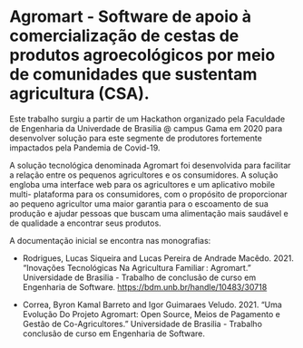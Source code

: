 # Agromart - Software de apoio à comercialização de cestas de produtos agroecológicos por meio de comunidades que sustentam agricultura (CSA).  
Este trabalho surgiu a partir de um Hackathon organizado pela Faculdade de Engenharia da Univerdade de Brasilia @ campus Gama em 2020 para desenvolver solução para este segmente de produtores fortemente impactados pela Pandemia de Covid-19.

A solução tecnológica denominada Agromart foi desenvolvida para facilitar a relação entre os pequenos agricultores e os consumidores. 
A solução engloba uma interface web para os agricultores e um aplicativo mobile multi- plataforma para os consumidores, com o propósito de proporcionar ao pequeno agricultor uma maior garantia para o escoamento de sua produção e ajudar pessoas que buscam uma alimentação mais saudável e de qualidade a encontrar seus produtos.


A documentação inicial se encontra nas monografias:

* Rodrigues, Lucas Siqueira and Lucas Pereira de Andrade Macêdo. 2021. “Inovações Tecnológicas Na Agricultura Familiar : Agromart.” Universidade de Brasilia - Trabalho de conclusão de curso em Engenharia de Software. https://bdm.unb.br/handle/10483/30718

* Correa, Byron Kamal Barreto and Igor Guimaraes Veludo. 2021. “Uma Evolução Do Projeto Agromart: Open Source, Meios de Pagamento e Gestão de Co-Agricultores.” Universidade de Brasilia - Trabalho conclusão de curso em Engenharia de Software.


